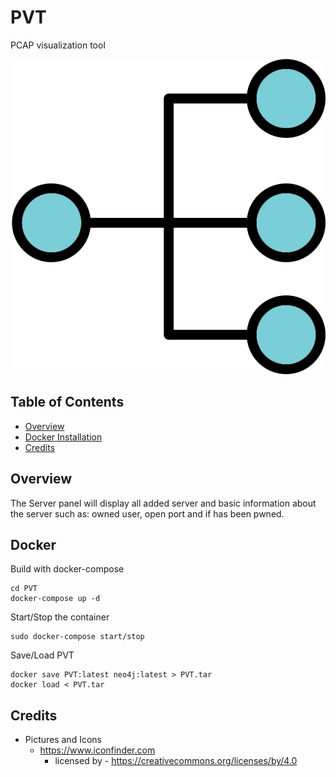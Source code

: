 # PVT
PCAP visualization tool

<p align="center">
  <img src="https://raw.githubusercontent.com/Sh3lldor/PVT/main/static/pics/icon.png">
</p>

## Table of Contents
- [Overview](#Overview)
- [Docker Installation](#Docker)
- [Credits](#Credits)


## Overview

The Server panel will display all added server and basic information about the server such as: owned user, open port and if has been pwned.

## Docker

Build with docker-compose
```
cd PVT
docker-compose up -d
```

Start/Stop the container
```
sudo docker-compose start/stop
```

Save/Load PVT
```
docker save PVT:latest neo4j:latest > PVT.tar
docker load < PVT.tar
```

## Credits
* Pictures and Icons
    * https://www.iconfinder.com
        * licensed by - https://creativecommons.org/licenses/by/4.0
